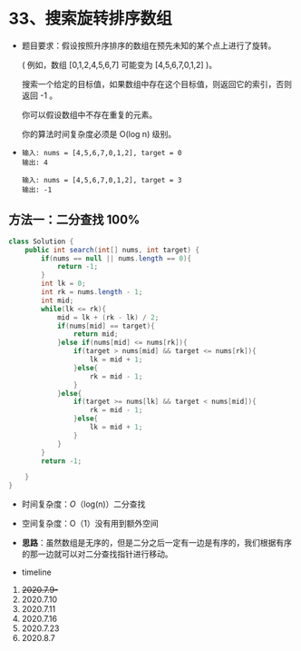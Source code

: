 # 33、搜索旋转排序数组

- 题目要求：假设按照升序排序的数组在预先未知的某个点上进行了旋转。

  ( 例如，数组 [0,1,2,4,5,6,7] 可能变为 [4,5,6,7,0,1,2] )。

  搜索一个给定的目标值，如果数组中存在这个目标值，则返回它的索引，否则返回 -1 。

  你可以假设数组中不存在重复的元素。

  你的算法时间复杂度必须是 O(log n) 级别。

- ```
  输入: nums = [4,5,6,7,0,1,2], target = 0
  输出: 4
  
  输入: nums = [4,5,6,7,0,1,2], target = 3
  输出: -1
  ```

## 方法一：二分查找 100%

```java
class Solution {
    public int search(int[] nums, int target) {
        if(nums == null || nums.length == 0){
            return -1;
        }
        int lk = 0;
        int rk = nums.length - 1;
        int mid;
        while(lk <= rk){
            mid = lk + (rk - lk) / 2;
            if(nums[mid] == target){
                return mid;
            }else if(nums[mid] <= nums[rk]){
                if(target > nums[mid] && target <= nums[rk]){
                    lk = mid + 1;
                }else{
                    rk = mid - 1;
                }
            }else{
                if(target >= nums[lk] && target < nums[mid]){
                    rk = mid - 1;
                }else{
                    lk = mid + 1;
                }
            }
        }
        return -1;

    }
}
```

- 时间复杂度：*O*（log(n)）二分查找

- 空间复杂度：O（1）没有用到额外空间

- **思路**：虽然数组是无序的，但是二分之后一定有一边是有序的，我们根据有序的那一边就可以对二分查找指针进行移动。



- timeline

1. ~~2020.7.9-~~
2. 2020.7.10
3. 2020.7.11
4. 2020.7.16
5. 2020.7.23
6. 2020.8.7